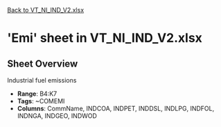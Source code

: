 [Back to VT_NI_IND_V2.xlsx](README.md)

# 'Emi' sheet in VT_NI_IND_V2.xlsx

## Sheet Overview

Industrial fuel emissions

- **Range**: B4:K7
- **Tags**: ~COMEMI
- **Columns**: CommName, INDCOA, INDPET, INDDSL, INDLPG, INDFOL, INDNGA, INDGEO, INDWOD

